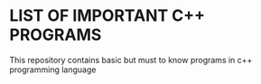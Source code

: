 # LIST OF IMPORTANT C++ PROGRAMS

This repository contains basic but must to know programs in c++ programming language
